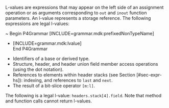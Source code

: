 L-values are expressions that may appear on the left side of an
assignment operation or as arguments corresponding to `out` and `inout`
function parameters. An l-value represents a storage reference. The
following expressions are legal l-values:

\~ Begin P4Grammar \[INCLUDE=grammar.mdk:prefixedNonTypeName\]

  - \[INCLUDE=grammar.mdk:lvalue\]  
    End P4Grammar

<!-- end list -->

  - Identifiers of a base or derived type.
  - Structure, header, and header union field member access operations
    (using the dot notation).
  - References to elements within header stacks (see Section
    \[\#sec-expr-hs\]): indexing, and references to `last` and `next`.
  - The result of a bit-slice operator `[m:l]`.

The following is a legal l-value: `headers.stack[4].field`. Note that
method and function calls cannot return l-values.

